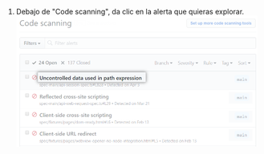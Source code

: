 1. Debajo de "Code scanning", da clic en la alerta que quieras explorar. ![Lista de alertas de {% data variables.product.prodname_code_scanning %}](/assets/images/help/repository/code-scanning-click-alert.png)
